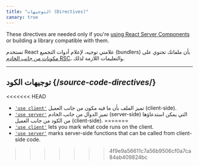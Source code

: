 ```yaml
---
title: "التوجيهات (Directives)"
canary: true
---
```


<Canary>

These directives are needed only if you're [using React Server Components](/learn/start-a-new-react-project#bleeding-edge-react-frameworks) or building a library compatible with them.

</Canary>

<Intro>

تستخدم React علامتي توجيه، لإعلام أدوات التجميع (bundlers) بأن ملفاتك تحتوي على [مكونات من جانب الخادم RSC](/learn/start-a-new-react-project#bleeding-edge-react-frameworks)، والتعليمات اللازمة لذلك.
</Intro>

---

## توجيهات الكود {/*source-code-directives*/}

<<<<<<< HEAD
* [`'use client'`](/reference/react/use-client) تميز الملف بأن ما فيه مكون من جانب العميل (client-side).
* [`'use server'`](/reference/react/use-server) تميز الدوال من جانب الخادم (server-side) التي يمكن استدعاؤها من الكود من جانب العميل (client-side).
=======
* [`'use client'`](/reference/react/use-client) lets you mark what code runs on the client.
* [`'use server'`](/reference/react/use-server) marks server-side functions that can be called from client-side code.
>>>>>>> 4f9e9a56611c7a56b9506cf0a7ca84ab409824bc
